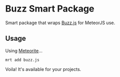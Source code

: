 # Buzz Smart Package
Smart package that wraps [Buzz.js](http://buzz.jaysalvat.com) for MeteorJS use.

## Usage
Using [Meteorite](https://github.com/oortcloud/meteorite)…

	mrt add buzz.js
	
Voila! It's available for your projects.